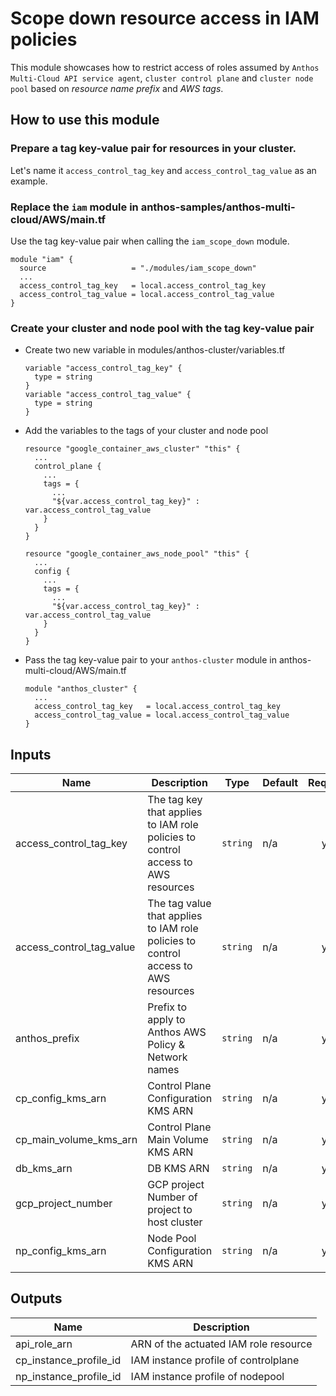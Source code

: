 # Scope down resource access in IAM policies

This module showcases how to restrict access of roles assumed by `Anthos Multi-Cloud API service agent`, `cluster control plane` and `cluster node pool` based on *resource name prefix* and *AWS tags*.

## How to use this module

### Prepare a tag key-value pair for resources in your cluster.
Let's name it `access_control_tag_key` and `access_control_tag_value` as an example.

### Replace the `iam` module in anthos-samples/anthos-multi-cloud/AWS/main.tf
Use the tag key-value pair when calling the `iam_scope_down` module.
```
module "iam" {
  source                   = "./modules/iam_scope_down"
  ...
  access_control_tag_key   = local.access_control_tag_key
  access_control_tag_value = local.access_control_tag_value
}
```

### Create your cluster and node pool with the tag key-value pair
* Create two new variable in modules/anthos-cluster/variables.tf
  ```
  variable "access_control_tag_key" {
    type = string
  }
  variable "access_control_tag_value" {
    type = string
  }
  ```
* Add the variables to the tags of your cluster and node pool
  ```
  resource "google_container_aws_cluster" "this" {
    ...
    control_plane {
      ...
      tags = {
        ...
        "${var.access_control_tag_key}" : var.access_control_tag_value
      }
    }
  }

  resource "google_container_aws_node_pool" "this" {
    ...
    config {
      ...
      tags = {
        ...
        "${var.access_control_tag_key}" : var.access_control_tag_value
      }
    }
  }
  ```
* Pass the tag key-value pair to your `anthos-cluster` module in anthos-multi-cloud/AWS/main.tf
  ```
  module "anthos_cluster" {
    ...
    access_control_tag_key   = local.access_control_tag_key
    access_control_tag_value = local.access_control_tag_value
  }
  ```

<!-- BEGINNING OF PRE-COMMIT-TERRAFORM DOCS HOOK -->
## Inputs

| Name | Description | Type | Default | Required |
|------|-------------|------|---------|:--------:|
| access\_control\_tag\_key | The tag key that applies to IAM role policies to control access to AWS resources | `string` | n/a | yes |
| access\_control\_tag\_value | The tag value that applies to IAM role policies to control access to AWS resources | `string` | n/a | yes |
| anthos\_prefix | Prefix to apply to Anthos AWS Policy & Network names | `string` | n/a | yes |
| cp\_config\_kms\_arn | Control Plane Configuration KMS ARN | `string` | n/a | yes |
| cp\_main\_volume\_kms\_arn | Control Plane Main Volume KMS ARN | `string` | n/a | yes |
| db\_kms\_arn | DB KMS ARN | `string` | n/a | yes |
| gcp\_project\_number | GCP project Number of project to host cluster | `string` | n/a | yes |
| np\_config\_kms\_arn | Node Pool Configuration KMS ARN | `string` | n/a | yes |

## Outputs

| Name | Description |
|------|-------------|
| api\_role\_arn | ARN of the actuated IAM role resource |
| cp\_instance\_profile\_id | IAM instance profile of controlplane |
| np\_instance\_profile\_id | IAM instance profile of nodepool |

<!-- END OF PRE-COMMIT-TERRAFORM DOCS HOOK -->
